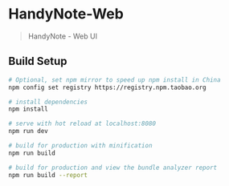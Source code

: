 # HandyNote-Web

> HandyNote - Web UI

## Build Setup

``` bash
# Optional, set npm mirror to speed up npm install in China
npm config set registry https://registry.npm.taobao.org

# install dependencies
npm install

# serve with hot reload at localhost:8080
npm run dev

# build for production with minification
npm run build

# build for production and view the bundle analyzer report
npm run build --report
```
